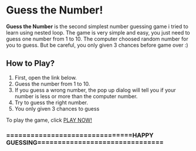 # Guess the Number!

**Guess the Number** is the second simplest number guessing game i tried to learn using nested loop. The game is very simple and easy, you just need to guess one number from 1 to 10. The computer choosed random number for you to guess. But be careful, you only given 3 chances before game over :)

## How to Play?
1. First, open the link below.
2. Guess the number from 1 to 10.
3. If you guess a wrong number, the pop up dialog will tell you if your number is less or more than the computer number.
4. Try to guess the right number.
5. You only given 3 chances to guess

To play the game, click [PLAY NOW!](https://www.tyogautomo.github.io/guess_number)



###                     ===============================HAPPY GUESSING===============================
